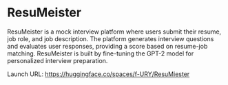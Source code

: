 # ResuMeister
ResuMeister is a mock interview platform where users submit their resume, job role, and job description. The platform generates interview questions and evaluates user responses, providing a score based on resume-job matching. ResuMeister is built by fine-tuning the GPT-2 model for personalized interview preparation.

Launch URL: https://huggingface.co/spaces/f-URY/ResuMiester
